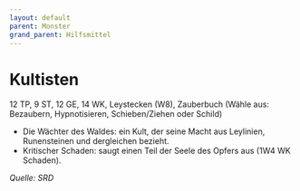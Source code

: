 ```yaml
---
layout: default
parent: Monster
grand_parent: Hilfsmittel
---
```


# Kultisten
12 TP, 9 ST, 12 GE, 14 WK, Leystecken (W8), Zauberbuch (Wähle aus: Bezaubern, Hypnotisieren, Schieben/Ziehen oder Schild)
- Die Wächter des Waldes: ein Kult, der seine Macht aus Leylinien, Runensteinen und dergleichen bezieht.
- Kritischer Schaden: saugt einen Teil der Seele des Opfers aus (1W4 WK Schaden).

*Quelle: SRD*
